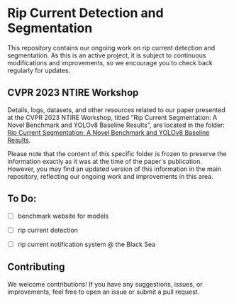 # Rip Current Detection and Segmentation 

This repository contains our ongoing work on rip current detection and segmentation. As this is an active project, it is subject to continuous modifications and improvements, so we encourage you to check back regularly for updates.

## CVPR 2023 NTIRE Workshop

Details, logs, datasets, and other resources related to our paper presented at the CVPR 2023 NTIRE Workshop, titled "Rip Current Segmentation: A Novel Benchmark and YOLOv8 Baseline Results", are located in the folder: [Rip Current Segmentation: A Novel Benchmark and YOLOv8 Baseline Results]([https://github.com/Irikos/rip_currents/tree/main/(Paper)%20Rip%20Current%20Segmentation:%20A%20Novel%20Benchmark%20and%20YOLOv8%20Baseline%20Results](https://github.com/Irikos/rip_currents/tree/main/CVPR2023%20Rip%20Current%20Segmentation%3A%20A%20Novel%20Benchmark%20and%20YOLOv8%20Baseline%20Results)).

Please note that the content of this specific folder is frozen to preserve the information exactly as it was at the time of the paper's publication. However, you may find an updated version of this information in the main repository, reflecting our ongoing work and improvements in this area.


## To Do:
- [ ] benchmark website for models
- [ ] rip current detection 
- [ ] rip current notification system @ the Black Sea


## Contributing

We welcome contributions! If you have any suggestions, issues, or improvements, feel free to open an issue or submit a pull request.

